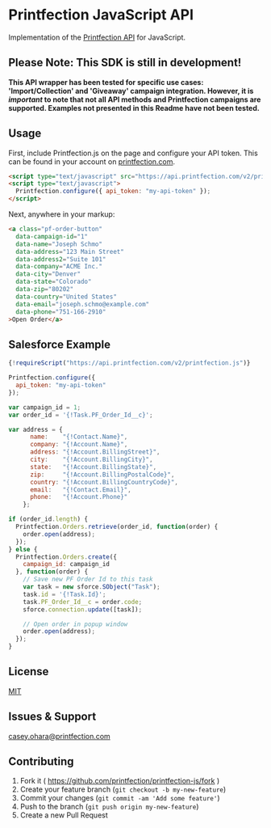 # Printfection JavaScript API

Implementation of the [Printfection API](http://printfection.github.io/API-Documentation) for JavaScript.

## Please Note: This SDK is still in development!

**This API wrapper has been tested for specific use cases: 'Import/Collection' and 'Giveaway' campaign integration. However, it is _important_ to note that not all API methods and Printfection campaigns are supported. Examples not presented in this Readme have not been tested.**

## Usage

First, include Printfection.js on the page and configure your API token. This can be found in your account on [printfection.com](http://printfection.com).

```html
<script type="text/javascript" src="https://api.printfection.com/v2/printfection.js"></script>
<script type="text/javascript">
  Printfection.configure({ api_token: "my-api-token" });
</script>
```

Next, anywhere in your markup:

```html
<a class="pf-order-button"
  data-campaign-id="1"
  data-name="Joseph Schmo"
  data-address="123 Main Street"
  data-address2="Suite 101"
  data-company="ACME Inc."
  data-city="Denver"
  data-state="Colorado"
  data-zip="80202"
  data-country="United States"
  data-email="joseph.schmo@example.com"
  data-phone="751-166-2910"
>Open Order</a>
```


## Salesforce Example

```javascript
{!requireScript("https://api.printfection.com/v2/printfection.js")}

Printfection.configure({
  api_token: "my-api-token"
});

var campaign_id = 1;
var order_id = '{!Task.PF_Order_Id__c}';

var address = {
      name:    "{!Contact.Name}",
      company: "{!Account.Name}",
      address: "{!Account.BillingStreet}",
      city:    "{!Account.BillingCity}",
      state:   "{!Account.BillingState}",
      zip:     "{!Account.BillingPostalCode}",
      country: "{!Account.BillingCountryCode}",
      email:   "{!Contact.Email}",
      phone:   "{!Account.Phone}"
    };

if (order_id.length) {
  Printfection.Orders.retrieve(order_id, function(order) {
    order.open(address);
  });
} else {
  Printfection.Orders.create({
    campaign_id: campaign_id
  }, function(order) {
    // Save new PF Order Id to this task
    var task = new sforce.SObject("Task");
    task.id = '{!Task.Id}';
    task.PF_Order_Id__c = order.code;
    sforce.connection.update([task]);

    // Open order in popup window
    order.open(address);
  });
}
```


## License

[MIT](LICENSE.txt)

## Issues & Support

[casey.ohara@printfection.com](mailto:casey.ohara@printfection.com)

## Contributing

1. Fork it ( https://github.com/printfection/printfection-js/fork )
2. Create your feature branch (`git checkout -b my-new-feature`)
3. Commit your changes (`git commit -am 'Add some feature'`)
4. Push to the branch (`git push origin my-new-feature`)
5. Create a new Pull Request

